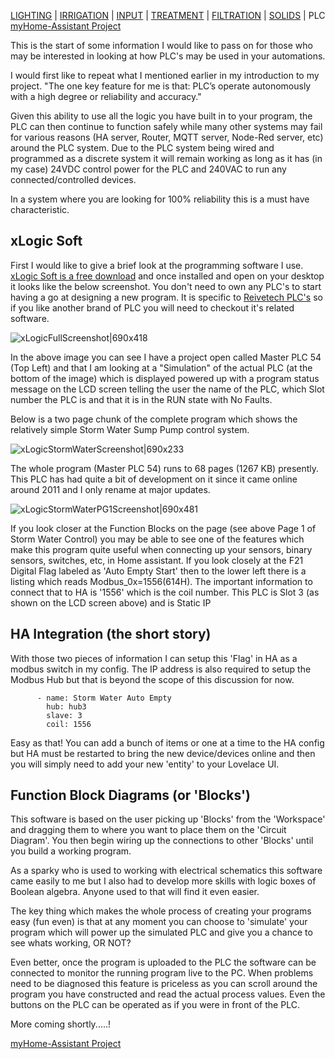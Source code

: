 [LIGHTING](https://community.home-assistant.io/t/lighting-control-pir-sensors-and-occupation/131955) | [IRRIGATION](https://community.home-assistant.io/t/irrigation-and-misting/133716) | [INPUT](https://community.home-assistant.io/t/input-streams/133606) | [TREATMENT](https://community.home-assistant.io/t/treatment-processes/132729) | [FILTRATION](https://community.home-assistant.io/t/filtration-streams/133086) | [SOLIDS](https://community.home-assistant.io/t/solids-filtrate-recovery/133450) | PLC
[myHome-Assistant Project](https://community.home-assistant.io/t/myhome-assistant-project/131756)

This is the start of some information I would like to pass on for those who may be interested in looking at how PLC's may be used in your automations.

I would first like to repeat what I mentioned earlier in my introduction to my project.
"The one key feature for me is that: PLC’s operate autonomously with a high degree or reliability and accuracy."

Given this ability to use all the logic you have built in to your program, the PLC can then continue to function safely while many other systems may fail for various reasons (HA server, Router, MQTT server, Node-Red server, etc) around the PLC system. Due to the PLC system being wired and programmed as a discrete system it will remain working as long as it has (in my case) 24VDC control power for the PLC and 240VAC to run any connected/controlled devices.

In a system where you are looking for 100% reliability this is a must have characteristic.

## xLogic Soft

First I would like to give a brief look at the programming software I use. [xLogic Soft is a free download](https://www.rievtech.com/download.html) and once installed and open on your desktop it looks like the below screenshot. You don't need to own any PLC's to start having a go at designing a new program. It is specific to [Reivetech PLC's](https://www.rievtech.com/) so if you like another brand of PLC you will need to checkout it's related software.

![xLogicFullScreenshot|690x418](upload://sVzZAZJx5Sx3BO7PstSbL26FAKm.jpeg) 

In the above image you can see I have a project open called Master PLC 54 (Top Left) and that I am looking at a "Simulation" of the actual PLC (at the bottom of the image) which is displayed powered up with a program status message on the LCD screen telling the user the name of the PLC, which Slot number the PLC is and that it is in the RUN state with No Faults.

Below is a two page chunk of the complete program which shows the relatively simple Storm Water Sump Pump control system.

![xLogicStormWaterScreenshot|690x233](upload://wkJpQc03vKM6YEJosQUJ1DXb2zb.jpeg) 

The whole program (Master PLC 54) runs to 68 pages (1267 KB) presently. This PLC has had quite a bit of development on it since it came online around 2011 and I only rename at major updates.

![xLogicStormWaterPG1Screenshot|690x481](upload://sn1ZG1AoAuElj58aRpqRV9exHkJ.jpeg) 

If you look closer at the Function Blocks on the page (see above Page 1 of Storm Water Control) you may be able to see one of the features which make this program quite useful when connecting up your sensors, binary sensors, switches, etc, in Home assistant. If you look closely at the F21 Digital Flag labeled as 'Auto Empty Start' then to the lower left there is a listing which reads Modbus_0x=1556(614H). The important information to connect that to HA is '1556' which is the coil number. This PLC is Slot 3 (as shown on the LCD screen above) and is Static IP

## HA Integration (the short story)

With those two pieces of information I can setup this 'Flag' in HA as a modbus switch in my config.
The IP address is also required to setup the Modbus Hub but that is beyond the scope of this discussion for now.


```
      - name: Storm Water Auto Empty
        hub: hub3
        slave: 3
        coil: 1556
```

Easy as that!
You can add a bunch of items or one at a time to the HA config but HA must be restarted to bring the new device/devices online and then you will simply need to add your new 'entity' to your Lovelace UI.

## Function Block Diagrams (or 'Blocks')
This software is based on the user picking up 'Blocks' from the 'Workspace' and dragging them to where you want to place them on the 'Circuit Diagram'. You then begin wiring up the connections to other 'Blocks' until you build a working program.

As a sparky who is used to working with electrical schematics this software came easily to me but I also had to develop more skills with logic boxes of Boolean algebra. Anyone used to that will find it even easier.

The key thing which makes the whole process of creating your programs easy (fun even) is that at any moment you can choose to 'simulate' your program which will power up the simulated PLC and give you a chance to see whats working, OR NOT?

Even better, once the program is uploaded to the PLC the software can be connected to monitor the running program live to the PC. When problems need to be diagnosed this feature is priceless as you can scroll around the program you have constructed and read the actual process values. Even the buttons on the PLC can be operated as if you were in front of the PLC.

More coming shortly.....!

[myHome-Assistant Project](https://community.home-assistant.io/t/myhome-assistant-project/131756)
